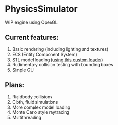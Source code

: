 # PhysicsSimulator
WIP engine using OpenGL
<br>

## Current features:
1. Basic rendering (including lighting and textures)
2. ECS (Entity Component System)
3. STL model loading <a href="https://github.com/zanbowie138/STLFileReader">(using this custom loader)</a>
4. Rudimentary collision testing with bounding boxes
5. Simple GUI

## Plans:
1. Rigidbody collisions
2. Cloth, fluid simulations
3. More complex model loading
4. Monte Carlo style raytracing
5. Multithreading
